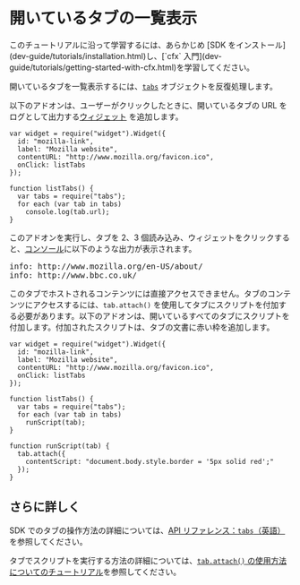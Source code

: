 <!-- This Source Code Form is subject to the terms of the Mozilla Public
   - License, v. 2.0. If a copy of the MPL was not distributed with this
   - file, You can obtain one at http://mozilla.org/MPL/2.0/. -->

# 開いているタブの一覧表示 #

<span class="aside">
このチュートリアルに沿って学習するには、あらかじめ [SDK をインストール](dev-guide/tutorials/installation.html)し、[`cfx` 入門](dev-guide/tutorials/getting-started-with-cfx.html)を学習してください。
</span>

開いているタブを一覧表示するには、[`tabs`](packages/addon-kit/tabs.html) オブジェクトを反復処理します。

以下のアドオンは、ユーザーがクリックしたときに、開いているタブの URL をログとして出力する[ウィジェット](packages/addon-kit/widget.html) を追加します。

    var widget = require("widget").Widget({
      id: "mozilla-link",
      label: "Mozilla website",
      contentURL: "http://www.mozilla.org/favicon.ico",
      onClick: listTabs
    });

    function listTabs() {
      var tabs = require("tabs");
      for each (var tab in tabs)
        console.log(tab.url);
    }

このアドオンを実行し、タブを 2、3 個読み込み、ウィジェットをクリックすると、[コンソール](dev-guide/console.html)に以下のような出力が表示されます。

<pre>
info: http://www.mozilla.org/en-US/about/
info: http://www.bbc.co.uk/
</pre>

このタブでホストされるコンテンツには直接アクセスできません。タブのコンテンツにアクセスするには、`tab.attach()` を使用してタブにスクリプトを付加する必要があります。以下のアドオンは、開いているすべてのタブにスクリプトを付加します。付加されたスクリプトは、タブの文書に赤い枠を追加します。

    var widget = require("widget").Widget({
      id: "mozilla-link",
      label: "Mozilla website",
      contentURL: "http://www.mozilla.org/favicon.ico",
      onClick: listTabs
    });

    function listTabs() {
      var tabs = require("tabs");
      for each (var tab in tabs)
        runScript(tab);
    }

    function runScript(tab) {
      tab.attach({
        contentScript: "document.body.style.border = '5px solid red';"
      });
    }

## さらに詳しく ##

SDK でのタブの操作方法の詳細については、[API リファレンス：`tabs`（英語）](packages/addon-kit/tabs.html)を参照してください。

タブでスクリプトを実行する方法の詳細については、[`tab.attach()` の使用方法についてのチュートリアル](dev-guide/tutorials/modifying-web-pages-tab.html)を参照してください。
